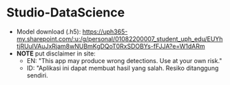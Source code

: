 # Studio-DataScience
- Model download (.h5): https://uph365-my.sharepoint.com/:u:/g/personal/01082200007_student_uph_edu/EUYhtjRUulVAuJxRjam8wNUBmKgDQoT0RxSDOBYs-fFJJA?e=W1dARm
- **NOTE** put disclaimer in site: 
  - EN: "This app may produce wrong detections. Use at your own risk."
  - ID: "Aplikasi ini dapat membuat hasil yang salah. Resiko ditanggung sendiri.
